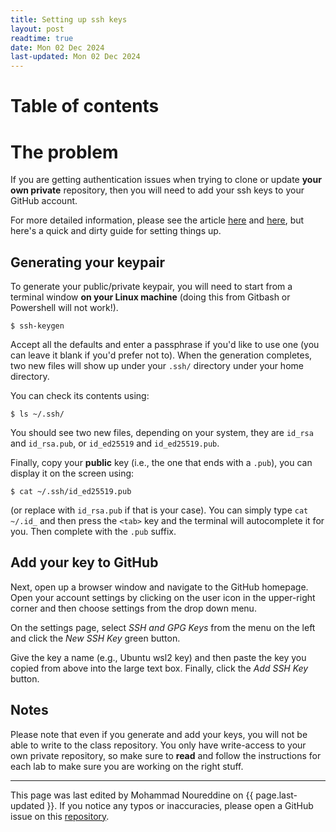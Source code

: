 ```yaml
---
title: Setting up ssh keys
layout: post
readtime: true
date: Mon 02 Dec 2024
last-updated: Mon 02 Dec 2024
---
```


# Table of contents

# The problem

If you are getting authentication issues when trying to clone or update **your
own private** repository, then you will need to add your ssh keys to your
GitHub account.

For more detailed information, please see the article [here](https://docs.github.com/en/authentication/connecting-to-github-with-ssh/generating-a-new-ssh-key-and-adding-it-to-the-ssh-agent)
and [here](https://docs.github.com/en/authentication/connecting-to-github-with-ssh/adding-a-new-ssh-key-to-your-github-account), but here's a quick and dirty guide for setting things up.

## Generating your keypair

To generate your public/private keypair, you will need to start from a
terminal window **on your Linux machine** (doing this from Gitbash or
Powershell will not work!).

```shell
$ ssh-keygen
```

Accept all the defaults and enter a passphrase if you'd like to use one (you
can leave it blank if you'd prefer not to). When the generation completes, two
new files will show up under your `.ssh/` directory under your home directory.

You can check its contents using:

```shell
$ ls ~/.ssh/
```

You should see two new files, depending on your system, they are `id_rsa` and
`id_rsa.pub`, or `id_ed25519` and `id_ed25519.pub`.

Finally, copy your **public** key (i.e., the one that ends with a `.pub`), you
can display it on the screen using:

```shell
$ cat ~/.ssh/id_ed25519.pub
```

(or replace with `id_rsa.pub` if that is your case). You can simply type `cat
~/.id_` and then press the `<tab>` key and the terminal will autocomplete it
for you. Then complete with the `.pub` suffix.

## Add your key to GitHub

Next, open up a browser window and navigate to the GitHub homepage. Open your
account settings by clicking on the user icon in the upper-right corner and
then choose settings from the drop down menu.

On the settings page, select _SSH and GPG Keys_ from the menu on the left and
click the _New SSH Key_ green button.

Give the key a name (e.g., Ubuntu wsl2 key) and then paste the key you copied
from above into the large text box. Finally, click the _Add SSH Key_ button.

## Notes

Please note that even if you generate and add your keys, you will not be able
to write to the class repository. You only have write-access to your own
private repository, so make sure to **read** and follow the instructions for
each lab to make sure you are working on the right stuff.

---

This page was last edited by Mohammad Noureddine on {{ page.last-updated }}. If
you notice any typos or inaccuracies, please open a GitHub issue on this
[repository]({{site.gh_repository_url}}).

